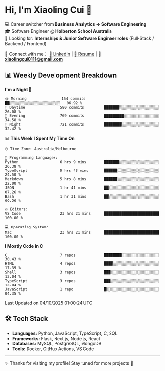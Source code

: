# Hi, I'm Xiaoling Cui 👋

💻 Career switcher from **Business Analytics → Software Engineering**  
🎓 Software Engineer @ **Holberton School Australia**  
💼 Looking for: **Internships & Junior Software Engineer roles** (Full-Stack / Backend / Frontend)  

🔗 Connect with me：
[💼 LinkedIn](https://www.linkedin.com/in/xiaoling-cui-9b504a350/) | 
[📄 Resume](https://xl-c111.github.io/xiaoling-cui-resume/) | 
📧 **xiaolingcui0111@gmail.com**




## 📊 Weekly Development Breakdown  

<!--START_SECTION:waka-->
**I'm a Night 🦉** 

```text
🌞 Morning                154 commits         ██░░░░░░░░░░░░░░░░░░░░░░░   06.92 % 
🌆 Daytime                580 commits         ███████░░░░░░░░░░░░░░░░░░   26.08 % 
🌃 Evening                769 commits         █████████░░░░░░░░░░░░░░░░   34.58 % 
🌙 Night                  721 commits         ████████░░░░░░░░░░░░░░░░░   32.42 % 
```


📊 **This Week I Spent My Time On** 

```text
🕑︎ Time Zone: Australia/Melbourne

💬 Programming Languages: 
Python                   6 hrs 9 mins        ███████░░░░░░░░░░░░░░░░░░   26.38 % 
TypeScript               5 hrs 43 mins       ██████░░░░░░░░░░░░░░░░░░░   24.50 % 
Markdown                 5 hrs 8 mins        ██████░░░░░░░░░░░░░░░░░░░   22.00 % 
JSON                     1 hr 41 mins        ██░░░░░░░░░░░░░░░░░░░░░░░   07.26 % 
Bash                     1 hr 31 mins        ██░░░░░░░░░░░░░░░░░░░░░░░   06.56 % 

🔥 Editors: 
VS Code                  23 hrs 21 mins      █████████████████████████   100.00 % 

💻 Operating System: 
Mac                      23 hrs 21 mins      █████████████████████████   100.00 % 
```

**I Mostly Code in C** 

```text
C                        7 repos             ████████░░░░░░░░░░░░░░░░░   30.43 % 
HTML                     4 repos             ████░░░░░░░░░░░░░░░░░░░░░   17.39 % 
Shell                    3 repos             ███░░░░░░░░░░░░░░░░░░░░░░   13.04 % 
TypeScript               3 repos             ███░░░░░░░░░░░░░░░░░░░░░░   13.04 % 
JavaScript               1 repo              █░░░░░░░░░░░░░░░░░░░░░░░░   04.35 % 
```




 Last Updated on 04/10/2025 01:00:24 UTC
<!--END_SECTION:waka-->


## 🛠️ Tech Stack

- **Languages:** Python, JavaScript, TypeScript, C, SQL  
- **Frameworks:** Flask, Next.js, Node.js, React  
- **Databases:** MySQL, PostgreSQL, MongoDB  
- **Tools:** Docker, GitHub Actions, VS Code  

---

✨ Thanks for visiting my profile! Stay tuned for more projects 🚀
